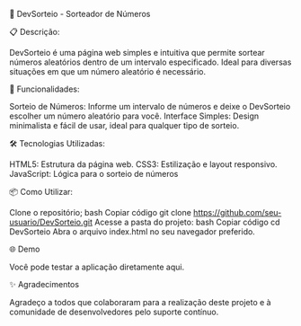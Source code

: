 
🎉 DevSorteio - Sorteador de Números

📋 Descrição:

DevSorteio é uma página web simples e intuitiva que permite sortear números aleatórios dentro de um intervalo especificado. Ideal para diversas situações em que um número aleatório é necessário.

🚀 Funcionalidades:

Sorteio de Números: Informe um intervalo de números e deixe o DevSorteio escolher um número aleatório para você.
Interface Simples: Design minimalista e fácil de usar, ideal para qualquer tipo de sorteio.

🛠️ Tecnologias Utilizadas:

 HTML5: Estrutura da página web.
 CSS3: Estilização e layout responsivo.
 JavaScript: Lógica para o sorteio de números
 
📦 Como Utilizar:

Clone o repositório;
bash
Copiar código
git clone https://github.com/seu-usuario/DevSorteio.git
Acesse a pasta do projeto:
bash
Copiar código
cd DevSorteio
Abra o arquivo index.html no seu navegador preferido.

🌐 Demo

Você pode testar a aplicação diretamente aqui.

✨ Agradecimentos

Agradeço a todos que colaboraram para a realização deste projeto e à comunidade de desenvolvedores pelo suporte contínuo.
